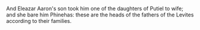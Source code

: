 And Eleazar Aaron's son took him one of the daughters of Putiel to wife; and she bare him Phinehas: these are the heads of the fathers of the Levites according to their families.
